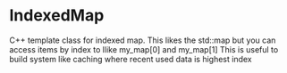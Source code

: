 # IndexedMap
C++ template class for indexed map.
This likes the std::map but you can access items by index to llike my_map[0] and my_map[1]
This is useful to build system like caching where recent used data is highest index 

